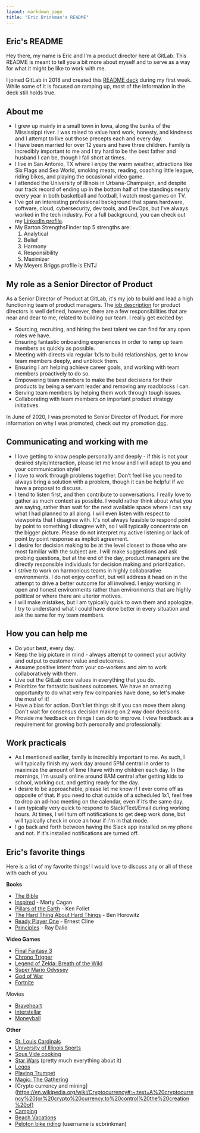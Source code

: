 ```yaml
---
layout: markdown_page
title: "Eric Brinkman's README"
---
```


## Eric's README

Hey there, my name is Eric and I'm a product director here at GitLab. This README is meant to tell you a bit more about myself and to serve as a way for what it might be like to work with me.

I joined GitLab in 2018 and created this [README deck](https://docs.google.com/presentation/d/1uZQZ-UAPcQacKAfomIL_Znk3_OUAYODFuQgJtGxRyQY/edit#slide=id.g2823c3f9ca_0_30) during my first week. While some of it is focused on ramping up, most of the information in the deck still holds true.

## About me

- I grew up mainly in a small town in Iowa, along the banks of the Mississippi river. I was raised to value hard work, honesty, and kindness and I attempt to live out those precepts each and every day.
- I have been married for over 12 years and have three children. Family is incredibly important to me and I try hard to be the best father and husband I can be, though I fall short at times.
- I live in San Antonio, TX where I enjoy the warm weather, attractions like Six Flags and Sea World, smoking meats, reading, coaching little league, riding bikes, and playing the occasional video game.
- I attended the University of Illinois in Urbana-Champaign, and despite our track record of ending up in the bottom half of the standings nearly every year in both basketball and football, I watch most games on TV.
- I've got an interesting professional background that spans hardware, software, cloud, cybersecurity, dev tools, and DevOps, but I've always worked in the tech industry. For a full background, you can check out my [LinkedIn profile](https://www.linkedin.com/in/ericbrinkman/).
- My Barton StrengthsFinder top 5 strengths are:
    1. Analytical
    1. Belief
    1. Harmony
    1. Responsibility
    1. Maximizer
- My Meyers Briggs profile is ENTJ

## My role as a Senior Director of Product

As a Senior Director of Product at GitLab, it's my job to build and lead a high functioning team of product managers. The [job description](https://about.gitlab.com/job-families/product/director-of-product/) for product directors is well defined, however, there are a few responsibilities that are near and dear to me, related to building our team. I really get excited by:

- Sourcing, recruiting, and hiring the best talent we can find for any open roles we have.
- Ensuring fantastic onboarding experiences in order to ramp up team members as quickly as possible.
- Meeting with directs via regular 1x1s to build relationships, get to know team members deeply, and unblock them.
- Ensuring I am helping achieve career goals, and working with team members proactively to do so.
- Empowering team members to make the best decisions for their products by being a servant leader and removing any roadblocks I can.
- Serving team members by helping them work through tough issues.
- Collaborating with team members on important product strategy initiatives.

In June of 2020, I was promoted to Senior Director of Product. For more information on why I was promoted, check out my promotion [doc](https://docs.google.com/document/d/e/2PACX-1vTYv7raFcINAYQfiHpTHjqsZ7eSvlENL7MuKhKWVCoPRZLmcGS9vtg8siI8dzn_3KXdho9MR_NI3nT1/pub).

## Communicating and working with me

- I love getting to know people personally and deeply - if this is not your desired style/interaction, please let me know and I will adapt to you and your communication style!
- I love to work through problems together. Don’t feel like you need to always bring a solution with a problem, though it can be helpful if we have a proposal to discuss.
- I tend to listen first, and then contribute to conversations. I really love to gather as much context as possible. I would rather think about what you are saying, rather than wait for the next available space where I can say what I had planned to all along. I will even listen with respect to viewpoints that I disagree with. It's not always feasible to respond point by point to something I disagree with, so I will typically concentrate on the bigger picture. Please do not interpret my active listening or lack of point by point response as implicit agreement.
- I desire for decision making to be at the level closest to those who are most familiar with the subject are. I will make suggestions and ask probing questions, but at the end of the day, product managers are the directly responsible individuals for decision making and prioritization.
- I strive to work on harmonious teams in highly collaborative environments. I do not enjoy conflict, but will address it head on in the attempt to drive a better outcome for all involved. I enjoy working in open and honest environments rather than environments that are highly political or where there are ulterior motives.
- I will make mistakes, but I am typically quick to own them and apologize. I try to understand what I could have done better in every situation and ask the same for my team members.

## How you can help me

- Do your best, every day.
- Keep the big picture in mind - always attempt to connect your activity and output to customer value and outcomes.
- Assume positive intent from your co-workers and aim to work collaboratively with them.
- Live out the GitLab core values in everything that you do.
- Prioritize for fantastic business outcomes. We have an amazing opportunity to do what very few companies have done, so let's make the most of it!
- Have a bias for action. Don't let things sit if you can move them along. Don't wait for consensus decision making on 2 way door decisions.
- Provide me feedback on things I can do to improve. I view feedback as a requirement for growing both personally and professionally.

## Work practicals

- As I mentioned earlier, family is incredibly important to me. As such, I will typically finish my work day around 5PM central in order to maximize the amount of time I have with my children each day. In the mornings, I'm usually online around 8AM central after getting kids to school, working out, and getting ready for the day.
- I desire to be approachable, please let me know if I ever come off as opposite of that. If you need to chat outside of a scheduled 1x1, feel free to drop an ad-hoc meeting on the calendar, even if it’s the same day.
- I am typically very quick to respond to Slack/Text/Email during working hours. At times, I will turn off notifications to get deep work done, but will typically check in once an hour if I'm in that mode.
- I go back and forth between having the Slack app installed on my phone and not. If it's installed notifications are turned off.

## Eric's favorite things

Here is a list of my favorite things! I would love to discuss any or all of these with each of you.

**Books**

- [The Bible](https://www.amazon.com/Thinline-Bonded-Leather-Letter-Comfort/dp/031044876X/ref=sr_1_3?keywords=the+bible+niv&qid=1573590339&sr=8-3)
- [Inspired](https://www.amazon.com/INSPIRED-Create-Tech-Products-Customers/dp/1119387507/ref=sr_1_1?keywords=inspired+book&qid=1573590356&sr=8-1) - Marty Cagan
- [Pillars of the Earth](https://www.amazon.com/Pillars-Deluxe-Oprahs-Follett-2007-11-14/dp/B01FEKD9HQ/ref=sr_1_3?keywords=pillars+of+the+earth&qid=1573590375&sr=8-3) - Ken Follet
- [The Hard Thing About Hard Things](https://www.amazon.com/Hard-Thing-About-Things-Building/dp/B00I0A6HUO/ref=sr_1_1?crid=2VXC43S4KCW32&keywords=hard+thing+about+hard+things+book&qid=1573590391&sprefix=hard+thing+abou%2Caps%2C171&sr=8-1) - Ben Horowitz
- [Ready Player One](https://www.amazon.com/Ready-Player-One/dp/B005HG7BWC/ref=sr_1_3?keywords=ready+player+one&link_code=qs&qid=1573590547&sr=8-3) - Ernest Cline
- [Principles](https://www.amazon.com/Principles-Life-Work-Ray-Dalio/dp/1501124021) - Ray Dalio

**Video Games**

- [Final Fantasy 3](https://en.wikipedia.org/wiki/Final_Fantasy_VI)
- [Chrono Trigger](https://en.wikipedia.org/wiki/Chrono_Trigger)
- [Legend of Zelda: Breath of the Wild](https://www.amazon.com/Legend-Zelda-Breath-Wild-Nintendo-Switch/dp/B01MS6MO77/ref=sr_1_2?keywords=breath+of+the+wild&qid=1573590591&sr=8-2)
- [Super Mario Odyssey](https://www.amazon.com/Super-Mario-Odyssey-Nintendo-Switch/dp/B01MUA0D2A/ref=sr_1_2?crid=VQ06PWJDDHPP&keywords=super+mario+odyssey&qid=1573590622&sprefix=super+mario+odyssey%2Caps%2C196&sr=8-2)
- [God of War](https://en.wikipedia.org/wiki/God_of_War_%282018_video_game%29)
- [Fortnite](https://www.epicgames.com/fortnite)

Movies

- [Braveheart](https://www.amazon.com/Braveheart-Gladiator-Double-Feature-Blu-ray/dp/B06XGRB8KM/ref=sr_1_3?keywords=braveheart&qid=1573590684&sr=8-3)
- [Interstellar](https://www.amazon.com/Interstellar-Matthew-McConaughey/dp/B00TU9UFTS/ref=sr_1_1?keywords=interstellar&qid=1573590722&sr=8-1)
- [Moneyball](https://www.amazon.com/Moneyball-Brad-Pitt/dp/B006IMY5ZU/ref=sr_1_1?keywords=moneyball&qid=1573590741&sr=8-1)

**Other**

- [St. Louis Cardinals](https://www.mlb.com/cardinals)
- [University of Illinois Sports](https://fightingillini.com/)
- [Sous Vide cooking](https://anovaculinary.com/)
- [Star Wars](https://www.starwars.com/) (pretty much everything about it)
- [Legos](https://www.lego.com/en-us)
- [Playing Trumpet](https://www.facebook.com/48400275/videos/771816247375/)
- [Magic: The Gathering](https://www.moxfield.com/users/brinks618)
- [Crypto currency and mining](https://en.wikipedia.org/wiki/Cryptocurrency#:~:text=A%20cryptocurrency%20(or%20crypto%20currency,to%20control%20the%20creation%20of)
- [Camping](https://photos.app.goo.gl/unLQdCne8EpWTZM6A)
- [Beach Vacations](https://photos.app.goo.gl/DK5kSx6yAfViNeeB8)
- [Peloton bike riding](onepeloton.com) (username is ecbrinkman)
